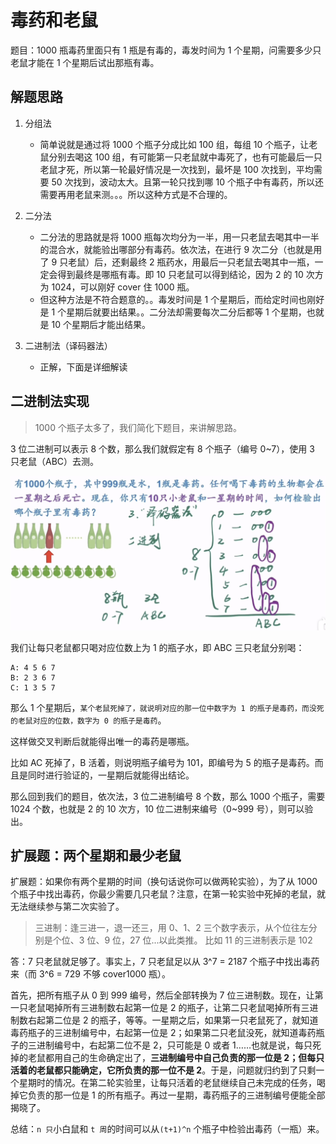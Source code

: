 # 毒药和老鼠

题目：1000 瓶毒药里面只有 1 瓶是有毒的，毒发时间为 1 个星期，问需要多少只老鼠才能在 1 个星期后试出那瓶有毒。

## 解题思路

1. 分组法

   - 简单说就是通过将 1000 个瓶子分成比如 100 组，每组 10 个瓶子，让老鼠分别去喝这 100 组，有可能第一只老鼠就中毒死了，也有可能最后一只老鼠才死，所以第一轮最好情况是一次找到，最坏是 100 次找到，平均需要 50 次找到，波动太大。且第一轮只找到哪 10 个瓶子中有毒药，所以还需要再用老鼠来测。。。所以这种方式是不合理的。

2. 二分法
   - 二分法的思路就是将 1000 瓶每次均分为一半，用一只老鼠去喝其中一半的混合水，就能验出哪部分有毒药。依次法，在进行 9 次二分（也就是用了 9 只老鼠）后，还剩最终 2 瓶药水，用最后一只老鼠去喝其中一瓶，一定会得到最终是哪瓶有毒。即 10 只老鼠可以得到结论，因为 2 的 10 次方为 1024，可以刚好 cover 住 1000 瓶。
   - 但这种方法是不符合题意的。。毒发时间是 1 个星期后，而给定时间也刚好是 1 个星期后就要出结果。。二分法却需要每次二分后都等 1 个星期，也就是 10 个星期后才能出结果。
3. 二进制法（译码器法）
   - 正解，下面是详细解读

## 二进制法实现

> 1000 个瓶子太多了，我们简化下题目，来讲解思路。

3 位二进制可以表示 8 个数，那么我们就假定有 8 个瓶子（编号 0~7），使用 3 只老鼠（ABC）去测。

![](./images/mouse.png)

我们让每只老鼠都只喝对应位数上为 1 的瓶子水，即 ABC 三只老鼠分别喝：

```
A: 4 5 6 7
B: 2 3 6 7
C: 1 3 5 7
```

那么 1 个星期后，`某个老鼠死掉了，就说明对应的那一位中数字为 1 的瓶子是毒药，而没死的老鼠对应的位数，数字为 0 的瓶子是毒药`。

这样做交叉判断后就能得出唯一的毒药是哪瓶。

比如 AC 死掉了，B 活着，则说明瓶子编号为 101，即编号为 5 的瓶子是毒药。而且是同时进行验证的，一星期后就能得出结论。

那么回到我们的题目，依次法，3 位二进制编号 8 个数，那么 1000 个瓶子，需要 1024 个数，也就是 2 的 10 次方，10 位二进制来编号（0~999 号），则可以验出。

## 扩展题：两个星期和最少老鼠

扩展题：如果你有两个星期的时间（换句话说你可以做两轮实验），为了从 1000 个瓶子中找出毒药，你最少需要几只老鼠？注意，在第一轮实验中死掉的老鼠，就无法继续参与第二次实验了。

> 三进制：逢三进一，退一还三，用 0、1、2 三个数字表示，从个位往左分别是个位、3 位、9 位，27 位...以此类推。
> 比如 11 的三进制表示是 102

答：7 只老鼠就足够了。事实上，7 只老鼠足以从 3^7 = 2187 个瓶子中找出毒药来（而 3^6 = 729 不够 cover1000 瓶）。

首先，把所有瓶子从 0 到 999 编号，然后全部转换为 7 位三进制数。现在，让第一只老鼠喝掉所有三进制数右起第一位是 2 的瓶子，让第二只老鼠喝掉所有三进制数右起第二位是 2 的瓶子，等等。一星期之后，如果第一只老鼠死了，就知道毒药瓶子的三进制编号中，右起第一位是 2；如果第二只老鼠没死，就知道毒药瓶子的三进制编号中，右起第二位不是 2，只可能是 0 或者 1……也就是说，每只死掉的老鼠都用自己的生命确定出了，**三进制编号中自己负责的那一位是 2；但每只活着的老鼠都只能确定，它所负责的那一位不是 2**。于是，问题就归约到了只剩一个星期时的情况。在第二轮实验里，让每只活着的老鼠继续自己未完成的任务，喝掉它负责的那一位是 1 的所有瓶子。再过一星期，毒药瓶子的三进制编号便能全部揭晓了。

总结：`n 只`小白鼠和 `t 周`的时间可以从`(t+1)^n` 个瓶子中检验出毒药（一瓶）来。
